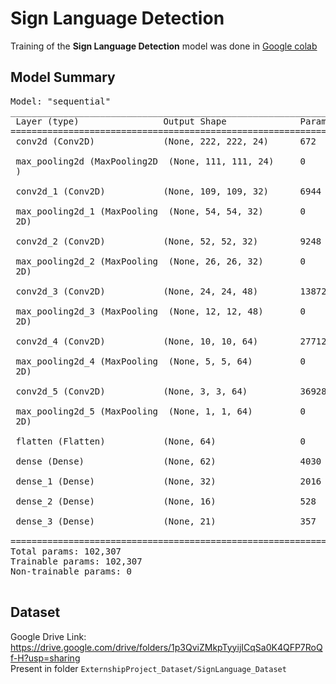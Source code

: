 # Sign Language Detection

Training of the **Sign Language Detection** model was done in [Google colab](https://colab.research.google.com/)

## Model Summary

<pre>
Model: "sequential"
_________________________________________________________________
 Layer (type)                Output Shape              Param #   
=================================================================
 conv2d (Conv2D)             (None, 222, 222, 24)      672       
                                                                 
 max_pooling2d (MaxPooling2D  (None, 111, 111, 24)     0         
 )                                                               
                                                                 
 conv2d_1 (Conv2D)           (None, 109, 109, 32)      6944      
                                                                 
 max_pooling2d_1 (MaxPooling  (None, 54, 54, 32)       0         
 2D)                                                             
                                                                 
 conv2d_2 (Conv2D)           (None, 52, 52, 32)        9248      
                                                                 
 max_pooling2d_2 (MaxPooling  (None, 26, 26, 32)       0         
 2D)                                                             
                                                                 
 conv2d_3 (Conv2D)           (None, 24, 24, 48)        13872     
                                                                 
 max_pooling2d_3 (MaxPooling  (None, 12, 12, 48)       0         
 2D)                                                             
                                                                 
 conv2d_4 (Conv2D)           (None, 10, 10, 64)        27712     
                                                                 
 max_pooling2d_4 (MaxPooling  (None, 5, 5, 64)         0         
 2D)                                                             
                                                                 
 conv2d_5 (Conv2D)           (None, 3, 3, 64)          36928     
                                                                 
 max_pooling2d_5 (MaxPooling  (None, 1, 1, 64)         0         
 2D)                                                             
                                                                 
 flatten (Flatten)           (None, 64)                0         
                                                                 
 dense (Dense)               (None, 62)                4030      
                                                                 
 dense_1 (Dense)             (None, 32)                2016      
                                                                 
 dense_2 (Dense)             (None, 16)                528       
                                                                 
 dense_3 (Dense)             (None, 21)                357       
                                                                 
=================================================================
Total params: 102,307
Trainable params: 102,307
Non-trainable params: 0
_________________________________________________________________
</pre>

## Dataset

Google Drive Link: https://drive.google.com/drive/folders/1p3QviZMkpTyyijICqSa0K4QFP7RoQf-H?usp=sharing
<br>Present in folder `ExternshipProject_Dataset/SignLanguage_Dataset`
